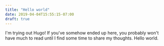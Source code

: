 ```yaml
---
title: "Hello world"
date: 2019-04-04T15:55:15-07:00
draft: true
---
```


I'm trying out Hugo! If you've somehow ended up here, you probably won't have much to read until I find some time to share my thoughts. Hello world.